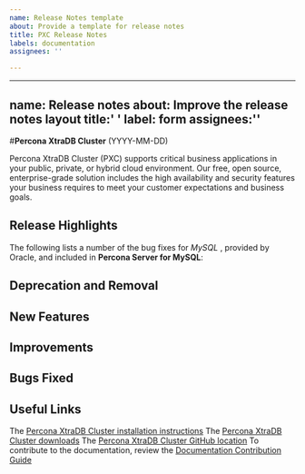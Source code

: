 ```yaml
---
name: Release Notes template
about: Provide a template for release notes
title: PXC Release Notes
labels: documentation
assignees: ''

---
```


---
name: Release notes
about: Improve the release notes layout
title:' '
label: form 
assignees:''
---

#**Percona XtraDB Cluster** <version> (YYYY-MM-DD)

Percona XtraDB Cluster (PXC) supports critical business applications in your public, private, or hybrid cloud environment. Our free, open source, enterprise-grade solution includes the high availability and security features your business requires to meet your customer expectations and business goals.

## Release Highlights
The following lists a number of the bug fixes for *MySQL* <version>, provided by Oracle, and included in **Percona Server for MySQL**:

## Deprecation and Removal

## New Features

## Improvements

## Bugs Fixed

## Useful Links
The [Percona XtraDB Cluster installation instructions](https://www.percona.com/doc/percona-xtradb-cluster/8.0/install/index.html)
The [Percona XtraDB Cluster downloads](https://www.percona.com/downloads/Percona-XtraDB-Cluster-LATEST/#)
The [Percona XtraDB Cluster GitHub location](https://github.com/percona/percona-xtradb-cluster)
To contribute to the documentation, review the [Documentation Contribution Guide](https://github.com/percona/percona-xtradb-cluster/blob/8.0/doc/source/contributing.md)
